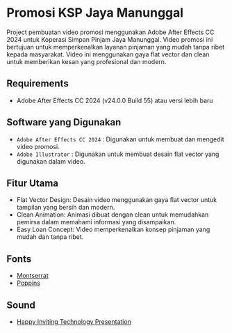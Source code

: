 # Promosi KSP Jaya Manunggal
Project pembuatan video promosi menggunakan Adobe After Effects CC 2024 untuk Koperasi Simpan Pinjam Jaya Manunggal. Video promosi ini bertujuan untuk memperkenalkan layanan pinjaman yang mudah tanpa ribet kepada masyarakat. Video ini menggunakan gaya flat vector dan clean untuk memberikan kesan yang profesional dan modern.

## Requirements
- Adobe After Effects CC 2024 (v24.0.0 Build 55) atau versi lebih baru

## Software yang Digunakan
- `Adobe After Effects CC 2024` : Digunakan untuk membuat dan mengedit video promosi.
- `Adobe Illustrator` : Digunakan untuk membuat desain flat vector yang digunakan dalam video.

## Fitur Utama
- Flat Vector Design: Desain video menggunakan gaya flat vector untuk tampilan yang bersih dan modern.
- Clean Animation: Animasi dibuat dengan clean untuk memudahkan pemirsa dalam memahami informasi yang disampaikan.
- Easy Loan Concept: Video memperkenalkan konsep pinjaman yang mudah dan tanpa ribet.

## Fonts
- [Montserrat](https://www.fontsquirrel.com/fonts/montserrat)
- [Poppins](https://www.fontsquirrel.com/fonts/poppins)

## Sound
- [Happy Inviting Technology Presentation](https://elements.envato.com/happy-inviting-technology-presentation-SHNJ8C9)